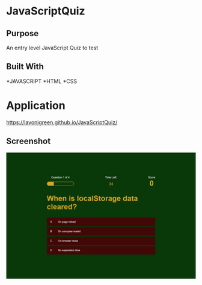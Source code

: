 # JavaScriptQuiz

## Purpose
An entry level JavaScript Quiz to test 

## Built With
*JAVASCRIPT
*HTML
*CSS

# Application
https://lavonjgreen.github.io/JavaScriptQuiz/

## Screenshot
![Alt text](screencapture-127-0-0-1-5500-game-html-2022-01-16-21_01_55.png)
